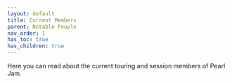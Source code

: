 ```yaml
---
layout: default
title: Current Members
parent: Notable People
nav_order: 1
has_toc: true
has_children: true
---
```


Here you can read about the current touring and session members of Pearl Jam.
